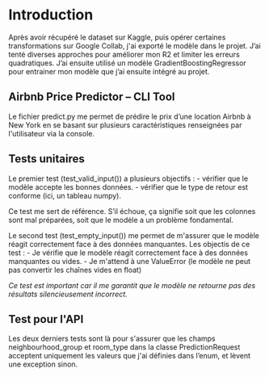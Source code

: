 # Introduction

Après avoir récupéré le dataset sur Kaggle, puis opérer certaines transformations sur Google Collab, j'ai exporté le modèle dans le projet. J’ai tenté diverses approches pour améliorer mon R2 et limiter les erreurs quadratiques. J’ai ensuite utilisé un modèle GradientBoostingRegressor pour entrainer mon modèle que j’ai ensuite intégré au projet.

## Airbnb Price Predictor – CLI Tool

Le fichier predict.py me permet de prédire le prix d’une location Airbnb à New York en se basant sur plusieurs caractéristiques renseignées par l'utilisateur via la console.

## Tests unitaires

Le premier test (test_valid_input()) a plusieurs objectifs : - vérifier que le modèle accepte les bonnes données. - vérifier que le type de retour est conforme (ici, un tableau numpy).

Ce test me sert de référence. S’il échoue, ça signifie soit que les
colonnes sont mal préparées, soit que le modèle a un problème fondamental.

Le second test (test_empty_input()) me permet de m'assurer que le modèle réagit correctement face à des données manquantes.
Les objectis de ce test : - Je vérifie que le modèle réagit correctement face à des données manquantes ou vides. - Je m'attend à une ValueError (le modèle ne peut pas convertir les chaînes vides en float)

_Ce test est important car il me garantit que le modèle ne retourne pas des résultats silencieusement incorrect._

## Test pour l'API

Les deux derniers tests sont là pour s'assurer que les champs neighbourhood_group et room_type dans la classe PredictionRequest acceptent uniquement les valeurs que j'ai définies dans l’enum, et lèvent une exception sinon.
